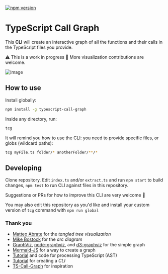 [![npm version](https://badge.fury.io/js/typescript-call-graph.svg)](https://badge.fury.io/js/typescript-call-graph)

# TypeScript Call Graph

This **CLI** will create an interactive graph of all the functions and their calls in the TypeScript files you provide.

⚠️ This is a work in progress 🚧 More visualization contributions are welcome.

![image](https://user-images.githubusercontent.com/17264277/85908941-62ba6d00-b7e5-11ea-8e50-2686990aa4f5.png)

## How to use

Install globally:

```sh
npm install -g typescript-call-graph
```

Inside any directory, run:

```sh
tcg
```

It will remind you how to use the CLI: you need to provide specific files, or globs (wildcard paths):

```sh
tcg myFile.ts folder/* anotherFolder/**/*
```

## Developing

Clone repository. Edit `index.ts` and/or `extract.ts` and run `npm start` to build changes, `npm test` to run CLI against files in this repository.

Suggestions or PRs for how to improve this CLI are very welcome 	🙇

You may also edit this repository as you'd like and install your custom version of `tcg` command with `npm run global`

### Thank you

- [Matteo Abrate](https://observablehq.com/@nitaku/tangled-tree-visualization-ii) for the _tangled tree visualization_
- [Mike Bostock](https://observablehq.com/@d3/arc-diagram) for the _arc diagram_
- [GraphViz](https://graphviz.org/), [node-graphviz](https://github.com/glejeune/node-graphviz), and [d3-graphviz](https://github.com/magjac/d3-graphviz) for the simple graph
- [Mermaid-JS](https://github.com/mermaid-js/mermaid) for a way to create a graph
- [Tutorial](https://convincedcoder.com/2019/01/19/Processing-TypeScript-using-TypeScript/) and code for processing TypeScript (AST)
- [Tutorial](https://developer.okta.com/blog/2019/06/18/command-line-app-with-nodejs) for creating a *CLI*
- [TS-Call-Graph](https://github.com/Deskbot/TS-Call-Graph) for inspiration
